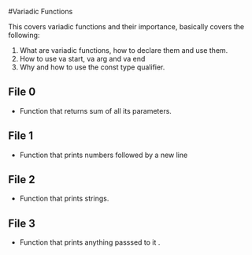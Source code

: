 #Variadic Functions

This covers variadic functions and their importance, 
basically covers the following:

1. What are variadic functions, how to declare them and use them.
2. How to use va start, va arg and va end
3. Why and how to use the const type qualifier.

## File 0 
* Function that returns sum of all its parameters.

## File 1
* Function that prints numbers followed by a new line

## File 2
* Function that prints strings.

## File 3
* Function that prints anything passsed to it .
